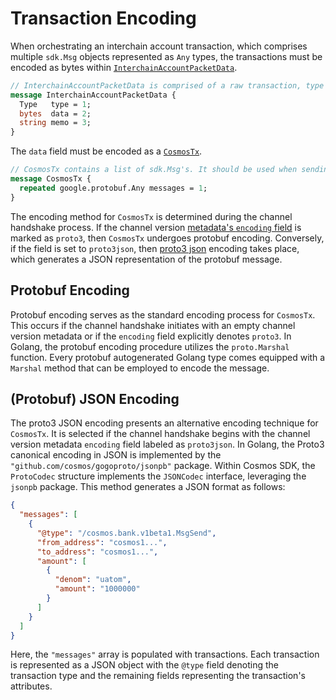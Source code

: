 <!--
order: 7
-->

# Transaction Encoding

When orchestrating an interchain account transaction, which comprises multiple `sdk.Msg` objects represented as `Any` types, the transactions must be encoded as bytes within [`InterchainAccountPacketData`](https://github.com/cosmos/ibc-go/blob/v7.2.0/proto/ibc/applications/interchain_accounts/v1/packet.proto#L21-L26).

```protobuf
// InterchainAccountPacketData is comprised of a raw transaction, type of transaction and optional memo field.
message InterchainAccountPacketData {
  Type   type = 1;
  bytes  data = 2;
  string memo = 3;
}
```

The `data` field must be encoded as a [`CosmosTx`](https://github.com/cosmos/ibc-go/blob/v7.2.0/proto/ibc/applications/interchain_accounts/v1/packet.proto#L28-L31).

```protobuf
// CosmosTx contains a list of sdk.Msg's. It should be used when sending transactions to an SDK host chain.
message CosmosTx {
  repeated google.protobuf.Any messages = 1;
}
```

The encoding method for `CosmosTx` is determined during the channel handshake process. If the channel version [metadata's `encoding` field](https://github.com/cosmos/ibc-go/blob/v7.2.0/proto/ibc/applications/interchain_accounts/v1/metadata.proto#L22) is marked as `proto3`, then `CosmosTx` undergoes protobuf encoding. Conversely, if the field is set to `proto3json`, then [proto3 json](https://protobuf.dev/programming-guides/proto3/#json) encoding takes place, which generates a JSON representation of the protobuf message.

## Protobuf Encoding

Protobuf encoding serves as the standard encoding process for `CosmosTx`. This occurs if the channel handshake initiates with an empty channel version metadata or if the `encoding` field explicitly denotes `proto3`. In Golang, the protobuf encoding procedure utilizes the `proto.Marshal` function. Every protobuf autogenerated Golang type comes equipped with a `Marshal` method that can be employed to encode the message.

## (Protobuf) JSON Encoding

The proto3 JSON encoding presents an alternative encoding technique for `CosmosTx`. It is selected if the channel handshake begins with the channel version metadata `encoding` field labeled as `proto3json`. In Golang, the Proto3 canonical encoding in JSON is implemented by the `"github.com/cosmos/gogoproto/jsonpb"` package. Within Cosmos SDK, the `ProtoCodec` structure implements the `JSONCodec` interface, leveraging the `jsonpb` package. This method generates a JSON format as follows:

```json
{
  "messages": [
    {
      "@type": "/cosmos.bank.v1beta1.MsgSend",
      "from_address": "cosmos1...",
      "to_address": "cosmos1...",
      "amount": [
        {
          "denom": "uatom",
          "amount": "1000000"
        }
      ]
    }
  ]
}
```

Here, the `"messages"` array is populated with transactions. Each transaction is represented as a JSON object with the `@type` field denoting the transaction type and the remaining fields representing the transaction's attributes.
